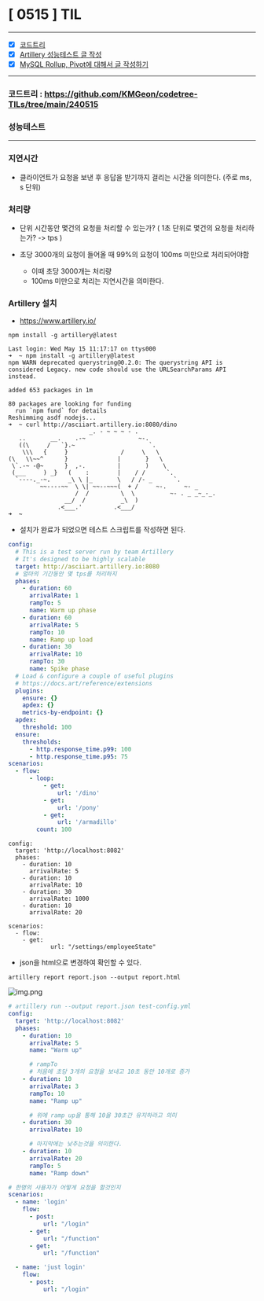 
# [ 0515 ] TIL

---

- [x] [코드트리](https://github.com/KMGeon/codetree-TILs/tree/main/240515)
- [x] [Artillery 성능테스트 글 작성](#artillery-설치)
- [x] [MySQL Rollup, Pivot에 대해서 글 작성하기]()

---

### 코드트리 : https://github.com/KMGeon/codetree-TILs/tree/main/240515


### 성능테스트

---
### 지연시간
- 클라이언트가 요청을 보낸 후 응답을 받기까지 걸리는 시간을 의미한다. (주로 ms, s 단위)


### 처리량
- 단위 시간동안 몇건의 요청을 처리할 수 있는가? ( 1초 단위로 몇건의 요청을 처리하는가? -> tps )

- 초당 3000개의 요청이 들어올 때 99%의 요청이 100ms 미만으로 처리되어야함
    - 이때 초당 3000개는 처리량
    - 100ms 미만으로 처리는 지연시간을 의미한다.

### Artillery 설치

- https://www.artillery.io/

```shell
npm install -g artillery@latest
```

```
Last login: Wed May 15 11:17:17 on ttys000
➜  ~ npm install -g artillery@latest
npm WARN deprecated querystring@0.2.0: The querystring API is considered Legacy. new code should use the URLSearchParams API instead.

added 653 packages in 1m

80 packages are looking for funding
  run `npm fund` for details
Reshimming asdf nodejs...
➜  ~ curl http://asciiart.artillery.io:8080/dino
                       _. - ~ ~ ~ - .
   ..       __.    .-~               ~-.
   ((\     /   `}.~                     `.
    \\\   {     }               /     \   \
(\   \\~~^      }              |       }   \
 \`.-~ -@~      }  ,-.         |       )    \
 (___     ) _}   (    :        |    / /      `.
  `----._-~.     _\ \ |_       \   / /- _      `.
         ~~----~~  \ \| ~~--~~~(  + /     ~-.     ~- _
                   /  /         \  \          ~- . _ _~_-_.
                __/  /          _\  )
              .<___.'         .<___/
➜  ~
```

- 설치가 완료가 되었으면 테스트 스크립트를 작성하면 된다.

```yaml
config:
  # This is a test server run by team Artillery
  # It's designed to be highly scalable
  target: http://asciiart.artillery.io:8080
  # 얼마의 기간동안 몇 tps를 처리하지
  phases:
    - duration: 60
      arrivalRate: 1
      rampTo: 5
      name: Warm up phase
    - duration: 60
      arrivalRate: 5
      rampTo: 10
      name: Ramp up load
    - duration: 30
      arrivalRate: 10
      rampTo: 30
      name: Spike phase
  # Load & configure a couple of useful plugins
  # https://docs.art/reference/extensions
  plugins:
    ensure: {}
    apdex: {}
    metrics-by-endpoint: {}
  apdex:
    threshold: 100
  ensure:
    thresholds:
      - http.response_time.p99: 100
      - http.response_time.p95: 75
scenarios:
  - flow:
      - loop:
          - get:
              url: '/dino'
          - get:
              url: '/pony'
          - get:
              url: '/armadillo'
        count: 100
```


```shell
config:
  target: 'http://localhost:8082'
  phases:
    - duration: 10
      arrivalRate: 5
    - duration: 10
      arrivalRate: 10
    - duration: 30
      arrivalRate: 1000
    - duration: 10
      arrivalRate: 20

scenarios:
  - flow:
    - get:
            url: "/settings/employeeState"
```

- json을 html으로 변경하여 확인할 수 있다.

```shell
artillery report report.json --output report.html
```

![img.png](../../img/ar1.png)



```yaml
# artillery run --output report.json test-config.yml
config:
  target: 'http://localhost:8082'
  phases:
    - duration: 10
      arrivalRate: 5
      name: "Warm up"

      # rampTo
      # 처음에 초당 3개의 요청을 보내고 10초 동안 10개로 증가
    - duration: 10
      arrivalRate: 3
      rampTo: 10
      name: "Ramp up"

      # 위에 ramp up을 통해 10을 30초간 유지하라고 의미
    - duration: 30
      arrivalRate: 10

      # 마지막에는 낮추는것을 의미한다.
    - duration: 10
      arrivalRate: 20
      rampTo: 5
      name: "Ramp down"

# 한명의 사용자가 어떻게 요청을 할것인지
scenarios:
  - name: 'login'
    flow:
      - post:
          url: "/login"
      - get:
          url: "/function"
      - get:
          url: "/function"

  - name: 'just login'
    flow:
      - post:
          url: "/login"

```
